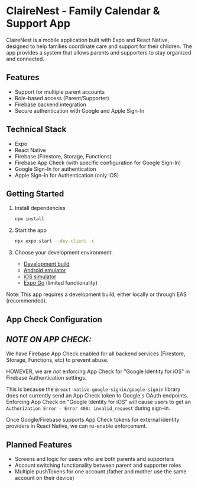 # ClaireNest - Family Calendar & Support App

ClaireNest is a mobile application built with Expo and React Native, designed to help families coordinate care and support for their children. The app provides a system that allows parents and supporters to stay organized and connected.

## Features

- Support for multiple parent accounts
- Role-based access (Parent/Supporter)
- Firebase backend integration
- Secure authentication with Google and Apple Sign-In

## Technical Stack

- Expo
- React Native
- Firebase (Firestore, Storage, Functions)
- Firebase App Check (with specific configuration for Google Sign-In)
- Google Sign-In for authentication
- Apple Sign-In for Authentication (only iOS)

## Getting Started

1. Install dependencies
   ```bash
   npm install
   ```

2. Start the app
   ```bash
   npx expo start --dev-client -c  
   ```

3. Choose your development environment:
   - [Development build](https://docs.expo.dev/develop/development-builds/introduction/)
   - [Android emulator](https://docs.expo.dev/workflow/android-studio-emulator/)
   - [iOS simulator](https://docs.expo.dev/workflow/ios-simulator/)
   - [Expo Go](https://expo.dev/go) (limited functionality)

Note: This app requires a development build, either locally or through EAS (recommended).

## App Check Configuration

*NOTE ON APP CHECK:*
-------------------------------------------------------------
We have Firebase App Check enabled for all backend services
(Firestore, Storage, Functions, etc) to prevent abuse.

HOWEVER, we are *not* enforcing App Check for "Google Identity for iOS"
in Firebase Authentication settings.

This is because the `@react-native-google-signin/google-signin` library
does not currently send an App Check token to Google's OAuth endpoints.
Enforcing App Check on "Google Identity for iOS" will cause users to get
an `Authorization Error - Error 400: invalid_request` during sign-in.

Once Google/Firebase supports App Check tokens for external identity
providers in React Native, we can re-enable enforcement.

## Planned Features


- Screens and logic for users who are both parents and supporters
- Account switching functionality between parent and supporter roles
- Multiple pushTokens for one account (father and mother use the same account on their device)
